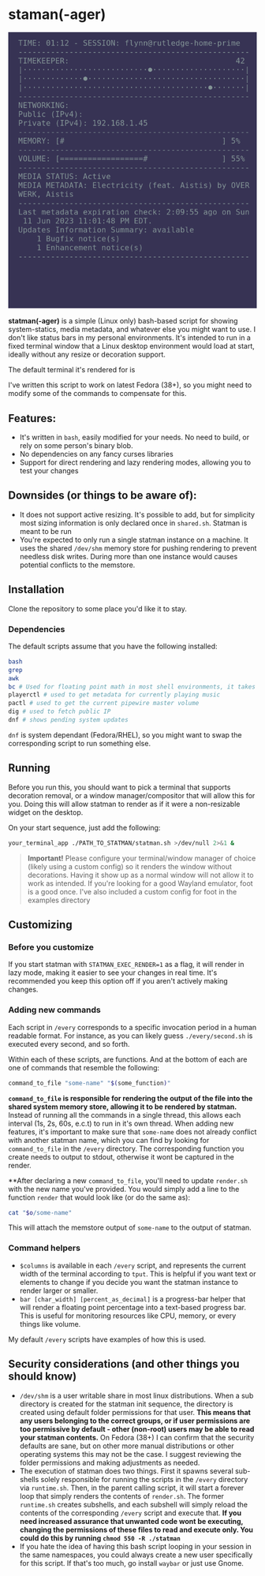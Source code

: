 # staman(-ager)

![example](.github/example.png)

**statman(-ager)** is a simple (Linux only) bash-based script for showing system-statics, media metadata, and whatever else you might want to use. I don't like status bars in my personal environments.
It's intended to run in a fixed terminal window that a Linux desktop environment would load at start, ideally without any resize or decoration support.

The default terminal it's rendered for is 

I've written this script to work on latest Fedora (38+), so you might need to modify some of the commands to compensate for this.

## Features:
- It's written in `bash`, easily modified for your needs. No need to build, or rely on some person's binary blob.
- No dependencies on any fancy curses libraries
- Support for direct rendering and lazy rendering modes, allowing you to test your changes

## Downsides (or things to be aware of):
- It does not support active resizing. It's possible to add, but for simplicity most sizing information is only declared once in `shared.sh`. Statman is meant to be run 
- You're expected to only run a single statman instance on a machine. It uses the shared `/dev/shm` memory store for pushing rendering to prevent needless disk writes. During more than one instance would causes potential conflicts to the memstore.


## Installation

Clone the repository to some place you'd like it to stay.

### Dependencies

The default scripts assume that you have the following installed:
```sh
bash
grep
awk
bc # Used for floating point math in most shell environments, it takes a little getting used to
playerctl # used to get metadata for currently playing music
pactl # used to get the current pipewire master volume
dig # used to fetch public IP
dnf # shows pending system updates
```

`dnf` is system dependant (Fedora/RHEL), so you might want to swap the corresponding script to run something else.

## Running
Before you run this, you should want to pick a terminal that supports decoration removal, or a window manager/compositor that will allow this for you. Doing this will allow statman to render as if it were a non-resizable widget on the desktop.

On your start sequence, just add the following:

```sh
your_terminal_app ./PATH_TO_STATMAN/statman.sh >/dev/null 2>&1 &
```

> **Important!** Please configure your terminal/window manager of choice (likely using a custom config) so it renders the window without decorations. Having it show up as a normal window will not allow it to work as intended. If you're looking for a good Wayland emulator, foot is a good once. I've also included a custom config for foot in the examples directory

## Customizing

### Before you customize

If you start statman with `STATMAN_EXEC_RENDER=1` as a flag, it will render in lazy mode, making it easier to see your changes in real time. It's recommended you keep this option off if you aren't actively making changes.

### Adding new commands

Each script in `/every` corresponds to a specific invocation period in a human readable format. For instance, as you can likely guess `./every/second.sh` is executed every second, and so forth.

Within each of these scripts, are functions. And at the bottom of each are one of commands that resemble the following:

```sh
command_to_file "some-name" "$(some_function)"
```

**`command_to_file` is responsible for rendering the output of the file into the shared system memory store, allowing it to be rendered by statman.** Instead of running all the commands in a single thread, this allows each interval (1s, 2s, 60s, e.c.t) to run in it's own thread. When adding new features, it's important to make sure that `some-name` does not already conflict with another statman name, which you can find by looking for `command_to_file` in the `/every` directory. The corresponding function you create needs to output to stdout, otherwise it wont be captured in the render.

**After declaring a new `command_to_file`, you'll need to update `render.sh` with the new name you've provided. You would simply add a line to the function `render` that would look like (or do the same as):

```sh
cat "$o/some-name"
```

This will attach the memstore output of `some-name` to the output of statman.

### Command helpers

- `$columns` is available in each `/every` script, and represents the current width of the terminal according to `tput`. This is helpful if you want text or elements to change if you decide you want the statman instance to render larger or smaller.
- `bar [char_width] [percent_as_decimal]` is a progress-bar helper that will render a floating point percentage into a text-based progress bar. This is useful for monitoring resources like CPU, memory, or every things like volume.

My default `/every` scripts have examples of how this is used.

## Security considerations (and other things you should know)
- `/dev/shm` is a user writable share in most linux distributions. When a sub directory is created for the statman init sequence, the directory is created using default folder permissions for that user. **This means that any users belonging to the correct groups, or if user
permissions are too permissive by default - other (non-root) users may be able to read your statman contents.**
  On Fedora (38+) I can confirm that the security defaults are sane, but on other more manual distributions or other operating systems this may not be the case. I suggest reviewing the folder permissions and making adjustments as needed.
- The execution of statman does two things. First it spawns several sub-shells solely responsible for running the scripts in the `/every` directory via `runtime.sh`. Then, in the parent calling script, it will start a forever loop that simply renders the contents of `render.sh`.
  The former `runtime.sh` creates subshells, and each subshell will simply reload the contents of the corresponding `/every` script and execute that. **If you need increased assurance that unwanted code wont be executing, changing the permissions of these files to read and execute only. You could do this by running `chmod 550 -R ./statman`**
- If you hate the idea of having this bash script looping in your session in the same namespaces, you could always create a new user specifically for this script. If that's too much, go install `waybar` or just use Gnome.

